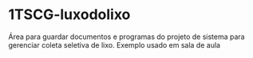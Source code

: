 # 1TSCG-luxodolixo
Área para guardar documentos e programas do projeto de sistema para gerenciar coleta seletiva de lixo.
Exemplo usado em sala de aula
